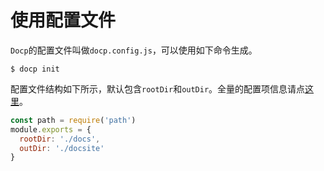 # 使用配置文件

`Docp`的配置文件叫做`docp.config.js`，可以使用如下命令生成。

```shell
$ docp init
```

配置文件结构如下所示，默认包含`rootDir`和`outDir`。全量的配置项信息请点[这里](配置项.html)。

```javascript
const path = require('path')
module.exports = {
  rootDir: './docs',
  outDir: './docsite'
}
```

